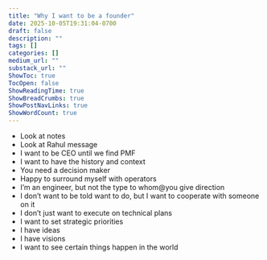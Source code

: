 ```yaml
---
title: "Why I want to be a founder"
date: 2025-10-05T19:31:04-0700
draft: false
description: ""
tags: []
categories: []
medium_url: ""
substack_url: ""
ShowToc: true
TocOpen: false
ShowReadingTime: true
ShowBreadCrumbs: true
ShowPostNavLinks: true
ShowWordCount: true
---
```


- Look at notes
- Look at Rahul message
- I want to be CEO until we find PMF
- I want to have the history and context
- You need a decision maker
- Happy to surround myself with operators
- I’m an engineer, but not the type to whom@you give direction
- I don’t want to be told want to do, but I want to cooperate with someone on it
- I don’t just want to execute on technical plans
- I want to set strategic priorities
- I have ideas
- I have visions
- I want to see certain things happen in the world

